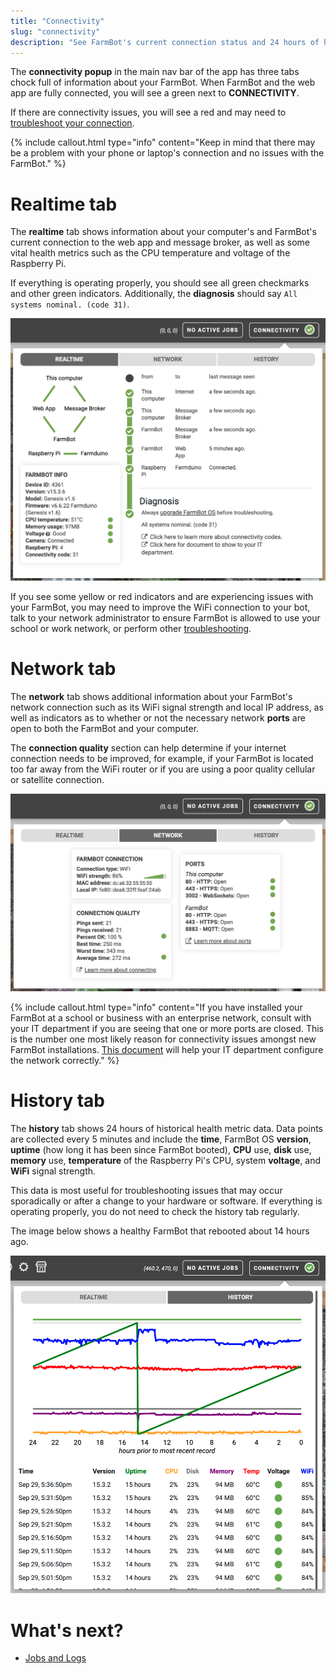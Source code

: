 ```yaml
---
title: "Connectivity"
slug: "connectivity"
description: "See FarmBot's current connection status and 24 hours of historical health metrics :chart_with_upwards_trend:"
---
```


The **connectivity popup** in the main nav bar of the app has three tabs chock full of information about your FarmBot. When FarmBot and the web app are fully connected, you will see a green <i class='fa fa-check-circle-o'></i> next to **CONNECTIVITY**.

If there are connectivity issues, you will see a red <i class='fa fa-times-circle-o'></i> and may need to [troubleshoot your connection](../../docs/troubleshooting.md).

{%
include callout.html
type="info"
content="Keep in mind that there may be a problem with your phone or laptop's connection and no issues with the FarmBot."
%}

# Realtime tab

The **realtime** tab shows information about your computer's and FarmBot's current connection to the web app and message broker, as well as some vital health metrics such as the CPU temperature and voltage of the Raspberry Pi.

If everything is operating properly, you should see all green checkmarks and other green indicators. Additionally, the **diagnosis** should say `All systems nominal. (code 31)`.

![connectivity](_images/connectivity.png)

If you see some yellow or red indicators and are experiencing issues with your FarmBot, you may need to improve the WiFi connection to your bot, talk to your network administrator to ensure FarmBot is allowed to use your school or work network, or perform other [troubleshooting](../../docs/troubleshooting.md).

# Network tab

The **network** tab shows additional information about your FarmBot's network connection such as its WiFi signal strength and local IP address, as well as indicators as to whether or not the necessary network **ports** are open to both the FarmBot and your computer.

The **connection quality** section can help determine if your internet connection needs to be improved, for example, if your FarmBot is located too far away from the WiFi router or if you are using a poor quality cellular or satellite connection.

![network](_images/network.png)

{%
include callout.html
type="info"
content="If you have installed your FarmBot at a school or business with an enterprise network, consult with your IT department if you are seeing that one or more ports are closed. This is the number one most likely reason for connectivity issues amongst new FarmBot installations. [This document](../../docs/troubleshooting/for-it-security-professionals.md) will help your IT department configure the network correctly."
%}

# History tab

The **history** tab shows 24 hours of historical health metric data. Data points are collected every 5 minutes and include the **time**, FarmBot OS **version**, **uptime** (how long it has been since FarmBot booted), **CPU** use, **disk** use, **memory** use, **temperature** of the Raspberry Pi's CPU, system **voltage**, and **WiFi** signal strength.

This data is most useful for troubleshooting issues that may occur sporadically or after a change to your hardware or software. If everything is operating properly, you do not need to check the history tab regularly.

The image below shows a healthy FarmBot that rebooted about 14 hours ago.

![metric history](_images/metric_history.png)

# What's next?

 * [Jobs and Logs](jobs-and-logs.md)
